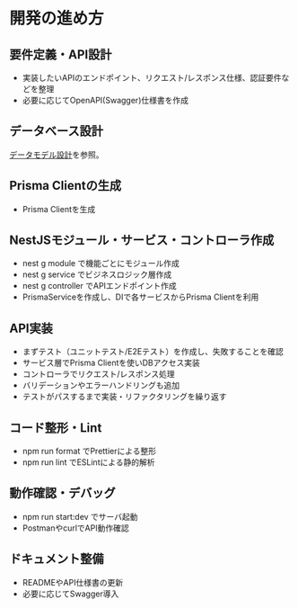 # 開発の進め方

## 要件定義・API設計

- 実装したいAPIのエンドポイント、リクエスト/レスポンス仕様、認証要件などを整理
- 必要に応じてOpenAPI(Swagger)仕様書を作成

## データベース設計

[データモデル設計](./docs/データモデル設計.md)を参照。

## Prisma Clientの生成

- Prisma Clientを生成

## NestJSモジュール・サービス・コントローラ作成

- nest g module <name> で機能ごとにモジュール作成
- nest g service <name> でビジネスロジック層作成
- nest g controller <name> でAPIエンドポイント作成
- PrismaServiceを作成し、DIで各サービスからPrisma Clientを利用

## API実装

- まずテスト（ユニットテスト/E2Eテスト）を作成し、失敗することを確認
- サービス層でPrisma Clientを使いDBアクセス実装
- コントローラでリクエスト/レスポンス処理
- バリデーションやエラーハンドリングも追加
- テストがパスするまで実装・リファクタリングを繰り返す

## コード整形・Lint

- npm run format でPrettierによる整形
- npm run lint でESLintによる静的解析

##  動作確認・デバッグ

- npm run start:dev でサーバ起動
- PostmanやcurlでAPI動作確認

## ドキュメント整備

- READMEやAPI仕様書の更新
- 必要に応じてSwagger導入
